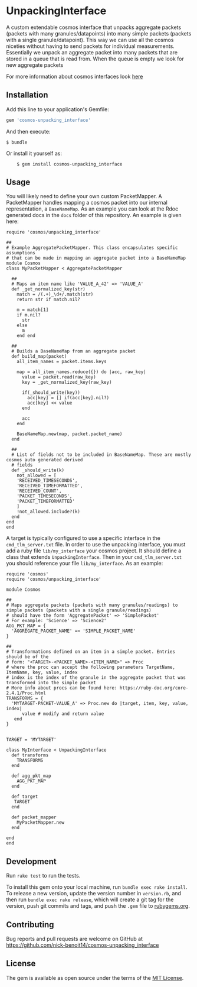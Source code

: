 # UnpackingInterface

A custom extendable cosmos interface that unpacks aggregate packets (packets with many granules/datapoints) into many 
simple packets (packets with a single granule/datapoint). This way we can use all the cosmos niceties 
without having to send packets for individual measurements. Essentially we unpack an aggregate 
packet into many packets that are stored in a queue that is read from. When the queue is empty 
we look for new aggregate packets

For more information about cosmos interfaces look [here](https://cosmosrb.com/docs/interfaces/)


## Installation

Add this line to your application's Gemfile:

```ruby
gem 'cosmos-unpacking_interface'
```

And then execute:

    $ bundle

Or install it yourself as:

```
    $ gem install cosmos-unpacking_interface
```

## Usage

You will likely need to define your own custom PacketMapper. A PacketMapper handles mapping a cosmos packet into our internal representation, a `BaseNameMap`. As an example you can look at the Rdoc generated docs in the `docs` folder of this repository. An example is given here:

```
require 'cosmos/unpacking_interface' 

##
# Example AggregatePacketMapper. This class encapsulates specific assumptions
# that can be made in mapping an aggregate packet into a BaseNameMap
module Cosmos
class MyPacketMapper < AggregatePacketMapper

  ##
  # Maps an item name like 'VALUE_A_42' => 'VALUE_A'
  def _get_normalized_key(str)
    match = /(.+)_\d+/.match(str)
    return str if match.nil?

    m = match[1]
    if m.nil?
      str
    else
      m
    end end
  
  ##
  # Builds a BaseNameMap from an aggregate packet
  def build_map(packet)
    all_item_names = packet.items.keys
    
    map = all_item_names.reduce({}) do |acc, raw_key|
      value = packet.read(raw_key)
      key = _get_normalized_key(raw_key)

      if(_should_write(key))
        acc[key] = [] if(acc[key].nil?) 
        acc[key] << value 
      end

      acc
    end

    BaseNameMap.new(map, packet.packet_name)
  end
  
  ##
  # List of fields not to be included in BaseNameMap. These are mostly cosmos auto generated derived
  # fields
  def _should_write(k)
    not_allowed = [
    'RECEIVED_TIMESECONDS', 
    'RECEIVED_TIMEFORMATTED',
    'RECEIVED_COUNT',
    'PACKET_TIMESECONDS', 
    'PACKET_TIMEFORMATTED'
    ]
    !not_allowed.include?(k)
  end
end
end
```

A target is typically configured to use a specific interface in the `cmd_tlm_server.txt` file. In order to use the unpacking interface, you must add a ruby file `lib/my_interface` your cosmos project. It should define a class that extends `UnpackingInterface`. Then in your `cmd_tlm_server.txt` you should reference your file `lib/my_interface`. As an example: 

```
require 'cosmos'
require 'cosmos/unpacking_interface'

module Cosmos

## 
# Maps aggregate packets (packets with many granules/readings) to simple packets (packets with a single granule/readings)
# should have the form 'AggregatePacket' => 'SimplePacket'
# For example: 'Science' => 'Science2'
AGG_PKT_MAP = { 
  'AGGREGATE_PACKET_NAME' => 'SIMPLE_PACKET_NAME'
}

## 
# Transformations defined on an item in a simple packet. Entries should be of the
# form: "<TARGET>-<PACKET_NAME>-<ITEM_NAME>" => Proc
# where the proc can accept the following parameters TargetName, ItemName, key, value, index
# index is the index of the granule in the aggregate packet that was transformed into the simple packet
# More info about procs can be found here: https://ruby-doc.org/core-2.4.1/Proc.html
TRANSFORMS = {   
  'MYTARGET-PACKET-VALUE_A' => Proc.new do |target, item, key, value, index| 
      value # modify and return value
   end
}


TARGET = 'MYTARGET'

class MyInterface < UnpackingInterface
  def transforms
    TRANSFORMS
  end

  def agg_pkt_map
    AGG_PKT_MAP
  end

  def target
   TARGET
  end

  def packet_mapper
    MyPacketMapper.new
  end

end
end
```


## Development

Run `rake test` to run the tests. 

To install this gem onto your local machine, run `bundle exec rake install`. To release a new version, update the version number in `version.rb`, and then run `bundle exec rake release`, which will create a git tag for the version, push git commits and tags, and push the `.gem` file to [rubygems.org](https://rubygems.org).

## Contributing

Bug reports and pull requests are welcome on GitHub at https://github.com/nick-benoit14/cosmos-unpacking_interface

## License

The gem is available as open source under the terms of the [MIT License](https://opensource.org/licenses/MIT).
